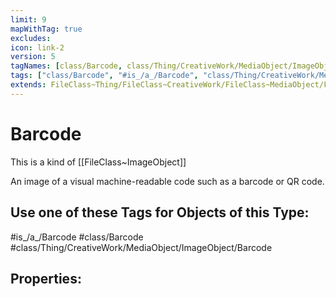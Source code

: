 ```yaml
---
limit: 9
mapWithTag: true
excludes:
icon: link-2
version: 5
tagNames: [class/Barcode, class/Thing/CreativeWork/MediaObject/ImageObject/Barcode, is_a_/Barcode, schema-org/Barcode]
tags: ["class/Barcode", "#is_/a_/Barcode", "class/Thing/CreativeWork/MediaObject/ImageObject/Barcode"]
extends: FileClass~Thing/FileClass~CreativeWork/FileClass~MediaObject/FileClass~ImageObject
---
```


# Barcode
This is a kind of [[FileClass~ImageObject]]

An image of a visual machine-readable code such as a barcode or QR code.


## Use one of these Tags for Objects of this Type:

#is_/a_/Barcode
#class/Barcode
#class/Thing/CreativeWork/MediaObject/ImageObject/Barcode

## Properties:


